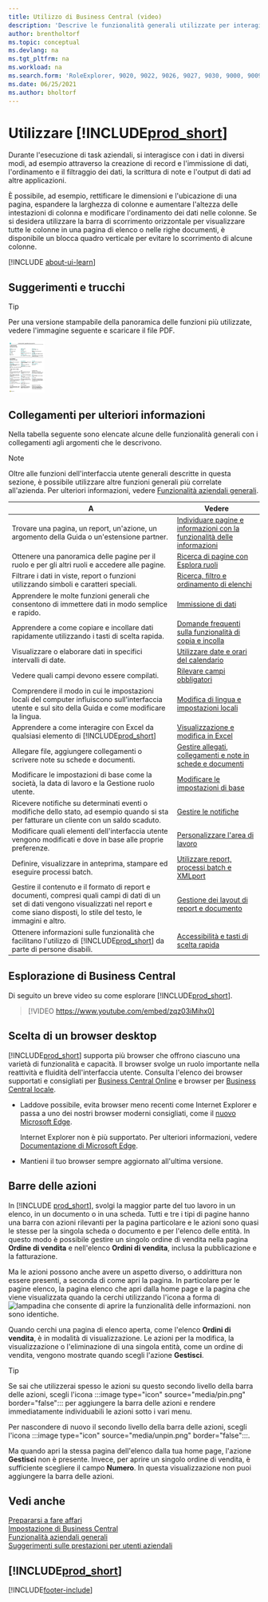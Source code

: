 ```yaml
---
title: Utilizzo di Business Central (video)
description: 'Descrive le funzionalità generali utilizzate per interagire con i dati in Business Central, ad esempio per immettere valori, ordinare dati e modificare le visualizzazioni.'
author: brentholtorf
ms.topic: conceptual
ms.devlang: na
ms.tgt_pltfrm: na
ms.workload: na
ms.search.form: 'RoleExplorer, 9020, 9022, 9026, 9027, 9030, 9000, 9009, 9004, 9005, 9024, 9006, 9007, 9010, 9016, 9017'
ms.date: 06/25/2021
ms.author: bholtorf
---
```

# Utilizzare [!INCLUDE[prod_short](includes/prod_short.md)]

Durante l'esecuzione di task aziendali, si interagisce con i dati in diversi modi, ad esempio attraverso la creazione di record e l'immissione di dati, l'ordinamento e il filtraggio dei dati, la scrittura di note e l'output di dati ad altre applicazioni.

È possibile, ad esempio, rettificare le dimensioni e l'ubicazione di una pagina, espandere la larghezza di colonne e aumentare l'altezza delle intestazioni di colonna e modificare l'ordinamento dei dati nelle colonne. Se si desidera utilizzare la barra di scorrimento orizzontale per visualizzare tutte le colonne in una pagina di elenco o nelle righe documenti, è disponibile un blocca quadro verticale per evitare lo scorrimento di alcune colonne.

[!INCLUDE [about-ui-learn](includes/about-ui-learn.md)]

## <a name="cheatsheet"></a>Suggerimenti e trucchi

> [!TIP]
> Per una versione stampabile della panoramica delle funzioni più utilizzate, vedere l'immagine seguente e scaricare il file PDF.
>
> [ ![Icona per il file PDF.](media/cheat_sheet_inline.png) ](media/cheat_sheet.pdf "Icona che apre un PDF")

## Collegamenti per ulteriori informazioni

Nella tabella seguente sono elencate alcune delle funzionalità generali con i collegamenti agli argomenti che le descrivono.

> [!NOTE]
> Oltre alle funzioni dell'interfaccia utente generali descritte in questa sezione, è possibile utilizzare altre funzioni generali più correlate all'azienda. Per ulteriori informazioni, vedere [Funzionalità aziendali generali](ui-across-business-areas.md).

| A  | Vedere |
| --- | --- |
|Trovare una pagina, un report, un'azione, un argomento della Guida o un'estensione partner. |[Individuare pagine e informazioni con la funzionalità delle informazioni](ui-search.md) |
|Ottenere una panoramica delle pagine per il ruolo e per gli altri ruoli e accedere alle pagine.|[Ricerca di pagine con Esplora ruoli](ui-role-explorer.md)|
| Filtrare i dati in viste, report o funzioni utilizzando simboli e caratteri speciali. |[Ricerca, filtro e ordinamento di elenchi](ui-enter-criteria-filters.md) |
|Apprendere le molte funzioni generali che consentono di immettere dati in modo semplice e rapido.|[Immissione di dati](ui-enter-data.md)|
|Apprendere a come copiare e incollare dati rapidamente utilizzando i tasti di scelta rapida.|[Domande frequenti sulla funzionalità di copia e incolla](faq-copy-paste.yml)|
| Visualizzare o elaborare dati in specifici intervalli di date. |[Utilizzare date e orari del calendario](ui-enter-date-ranges.md) |
| Vedere quali campi devono essere compilati. |[Rilevare campi obbligatori](ui-mandatory-fields.md) |
|Comprendere il modo in cui le impostazioni locali del computer influiscono sull'interfaccia utente e sul sito della Guida e come modificare la lingua.|[Modifica di lingua e impostazioni locali](about-locale-language.md)|
|Apprendere a come interagire con Excel da qualsiasi elemento di [!INCLUDE[prod_short](includes/prod_short.md)]|[Visualizzazione e modifica in Excel](across-work-with-excel.md)|
|Allegare file, aggiungere collegamenti o scrivere note su schede e documenti.|[Gestire allegati, collegamenti e note in schede e documenti](ui-how-add-link-to-record.md)|
| Modificare le impostazioni di base come la società, la data di lavoro e la Gestione ruolo utente. |[Modificare le impostazioni di base](ui-change-basic-settings.md) |
|Ricevere notifiche su determinati eventi o modifiche dello stato, ad esempio quando si sta per fatturare un cliente con un saldo scaduto.|[Gestire le notifiche](ui-smart-notifications.md)|
| Modificare quali elementi dell'interfaccia utente vengono modificati e dove in base alle proprie preferenze.|[Personalizzare l'area di lavoro](ui-personalization-user.md) |
|Definire, visualizzare in anteprima, stampare ed eseguire processi batch.|[Utilizzare report, processi batch e XMLport](ui-work-report.md)|
| Gestire il contenuto e il formato di report e documenti, compresi quali campi di dati di un set di dati vengono visualizzati nel report e come siano disposti, lo stile del testo, le immagini e altro.|[Gestione dei layout di report e documento](ui-manage-report-layouts.md) |
|Ottenere informazioni sulle funzionalità che facilitano l'utilizzo di [!INCLUDE[prod_short](includes/prod_short.md)] da parte di persone disabili.|[Accessibilità e tasti di scelta rapida](ui-accessibility.md)|

## Esplorazione di Business Central
Di seguito un breve video su come esplorare [!INCLUDE[prod_short](includes/prod_short.md)].

> [!VIDEO https://www.youtube.com/embed/zqz03iMihx0]

## Scelta di un browser desktop

[!INCLUDE[prod_short](includes/prod_short.md)] supporta più browser che offrono ciascuno una varietà di funzionalità e capacità. Il browser svolge un ruolo importante nella reattività e fluidità dell'interfaccia utente. Consulta l'elenco dei browser supportati e consigliati per [Business Central Online](./product-requirements.md) e browser per [Business Central locale](/dynamics365/business-central/dev-itpro/deployment/system-requirement-business-central-v15).

- Laddove possibile, evita browser meno recenti come Internet Explorer e passa a uno dei nostri browser moderni consigliati, come il [nuovo Microsoft Edge](https://www.microsoft.com/edge/).  

    Internet Explorer non è più supportato. Per ulteriori informazioni, vedere [Documentazione di Microsoft Edge](https://support.microsoft.com/hub/4337664/microsoft-edge-help).
- Mantieni il tuo browser sempre aggiornato all'ultima versione.

## Barre delle azioni

In [!INCLUDE [prod_short](includes/prod_short.md)], svolgi la maggior parte del tuo lavoro in un elenco, in un documento o in una scheda. Tutti e tre i tipi di pagine hanno una barra con azioni rilevanti per la pagina particolare e le azioni sono quasi le stesse per la singola scheda o documento e per l'elenco delle entità. In questo modo è possibile gestire un singolo ordine di vendita nella pagina **Ordine di vendita** e nell'elenco **Ordini di vendita**, inclusa la pubblicazione e la fatturazione.  

Ma le azioni possono anche avere un aspetto diverso, o addirittura non essere presenti, a seconda di come apri la pagina. In particolare per le pagine elenco, la pagina elenco che apri dalla home page e la pagina che viene visualizzata quando la cerchi utilizzando l'icona a forma di ![lampadina che consente di aprire la funzionalità delle informazioni.](media/ui-search/search_small.png "Informazioni sull'operazione che si desidera eseguire") non sono identiche.  

Quando cerchi una pagina di elenco aperta, come l'elenco **Ordini di vendita**, è in modalità di visualizzazione. Le azioni per la modifica, la visualizzazione o l'eliminazione di una singola entità, come un ordine di vendita, vengono mostrate quando scegli l'azione **Gestisci**.  

> [!TIP]
> Se sai che utilizzerai spesso le azioni su questo secondo livello della barra delle azioni, scegli l'icona :::image type="icon" source="media/pin.png" border="false"::: per aggiungere la barra delle azioni e rendere immediatamente individuabili le azioni sotto i vari menu.
>
> Per nascondere di nuovo il secondo livello della barra delle azioni, scegli l'icona :::image type="icon" source="media/unpin.png" border="false":::.

Ma quando apri la stessa pagina dell'elenco dalla tua home page, l'azione **Gestisci** non è presente. Invece, per aprire un singolo ordine di vendita, è sufficiente scegliere il campo **Numero**. In questa visualizzazione non puoi aggiungere la barra delle azioni.  

## Vedi anche

[Prepararsi a fare affari](ui-get-ready-business.md)  
[Impostazione di Business Central](setup.md)  
[Funzionalità aziendali generali](ui-across-business-areas.md)  
[Suggerimenti sulle prestazioni per utenti aziendali](/dynamics365/business-central/dev-itpro/performance/performance-users?toc=/dynamics365/business-central/toc.json)

## [!INCLUDE[prod_short](includes/free_trial_md.md)]


[!INCLUDE[footer-include](includes/footer-banner.md)]
